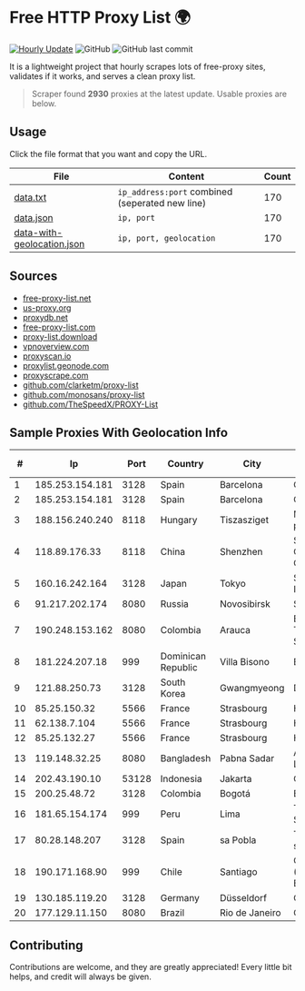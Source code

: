 
# Free HTTP Proxy List 🌍

[![Hourly Update](https://github.com/mertguvencli/http-proxy-list/actions/workflows/main.yml/badge.svg?branch=main)](https://github.com/mertguvencli/http-proxy-list/actions/workflows/main.yml)
![GitHub](https://img.shields.io/github/license/mertguvencli/http-proxy-list)
![GitHub last commit](https://img.shields.io/github/last-commit/mertguvencli/http-proxy-list)

It is a lightweight project that hourly scrapes lots of free-proxy sites, validates if it works, and serves a clean proxy list.


> Scraper found **2930** proxies at the latest update. Usable proxies are below.

## Usage

Click the file format that you want and copy the URL.


|File|Content|Count|
|----|-------|-----|
|[data.txt](https://raw.githubusercontent.com/mertguvencli/http-proxy-list/main/proxy-list/data.txt)|`ip_address:port` combined (seperated new line)|170|
|[data.json](https://raw.githubusercontent.com/mertguvencli/http-proxy-list/main/proxy-list/data.json)|`ip, port`|170|
|[data-with-geolocation.json](https://raw.githubusercontent.com/mertguvencli/http-proxy-list/main/proxy-list/data-with-geolocation.json)|`ip, port, geolocation`|170|

## Sources

* [free-proxy-list.net](https://free-proxy-list.net)
* [us-proxy.org](https://www.us-proxy.org)
* [proxydb.net](http://proxydb.net)
* [free-proxy-list.com](https://free-proxy-list.com/?page=&port=&type%5B%5D=http&type%5B%5D=https&up_time=0&search=Search)
* [proxy-list.download](https://www.proxy-list.download/HTTP)
* [vpnoverview.com](https://vpnoverview.com/privacy/anonymous-browsing/free-proxy-servers)
* [proxyscan.io](https://www.proxyscan.io)
* [proxylist.geonode.com](https://proxylist.geonode.com/api/proxy-list?limit=300&page=1&sort_by=lastChecked&sort_type=desc&protocols=http,https)
* [proxyscrape.com](https://api.proxyscrape.com/v2/?request=displayproxies&protocol=http&timeout=10000&country=all&ssl=all&anonymity=all)
* [github.com/clarketm/proxy-list](https://raw.githubusercontent.com/clarketm/proxy-list/master/proxy-list-raw.txt)
* [github.com/monosans/proxy-list](https://raw.githubusercontent.com/monosans/proxy-list/main/proxies/http.txt)
* [github.com/TheSpeedX/PROXY-List](https://raw.githubusercontent.com/TheSpeedX/PROXY-List/master/http.txt)


## Sample Proxies With Geolocation Info

|#|Ip|Port|Country|City|Internet Service Provider|
|-|--|----|-------|----|-------------------------|
|1|185.253.154.181|3128|Spain|Barcelona|Cloudi Nextgen SL|
|2|185.253.154.181|3128|Spain|Barcelona|Cloudi Nextgen SL|
|3|188.156.240.240|8118|Hungary|Tiszasziget|Magyar Telekom plc.|
|4|118.89.176.33|8118|China|Shenzhen|Shenzhen Tencent Computer Systems Company Limited|
|5|160.16.242.164|3128|Japan|Tokyo|SAKURA Internet Inc.|
|6|91.217.202.174|8080|Russia|Novosibirsk|Svyaz-Servis LTD.|
|7|190.248.153.162|8080|Colombia|Arauca|EPM Telecomunicaciones S.A. E.S.P.|
|8|181.224.207.18|999|Dominican Republic|Villa Bisono|BW TELECOM|
|9|121.88.250.73|3128|South Korea|Gwangmyeong|DLIVE|
|10|85.25.150.32|5566|France|Strasbourg|Host Europe GmbH|
|11|62.138.7.104|5566|France|Strasbourg|Host Europe Group|
|12|85.25.132.27|5566|France|Strasbourg|Host Europe GmbH|
|13|119.148.32.25|8080|Bangladesh|Pabna Sadar|Agni Systems Limited|
|14|202.43.190.10|53128|Indonesia|Jakarta|CEPATNET|
|15|200.25.48.72|3128|Colombia|Bogotá|Edgeuno SAS|
|16|181.65.154.174|999|Peru|Lima|Telefonica del Peru S.A.A.|
|17|80.28.148.207|3128|Spain|sa Pobla|TDENET (Red de servicios IP)|
|18|190.171.168.90|999|Chile|Santiago|CTC. CORP S.A. (TELEFONICA EMPRESAS)|
|19|130.185.119.20|3128|Germany|Düsseldorf|Contabo GmbH|
|20|177.129.11.150|8080|Brazil|Rio de Janeiro|Citta Telecom Ltda|



## Contributing

Contributions are welcome, and they are greatly appreciated! Every
little bit helps, and credit will always be given.

